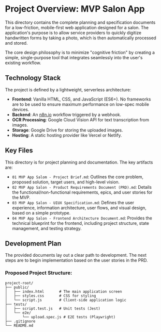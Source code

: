 # Project Overview: MVP Salon App

This directory contains the complete planning and specification documents for a low-friction, mobile-first web application designed for a salon. The application's purpose is to allow service providers to quickly digitize handwritten forms by taking a photo, which is then automatically processed and stored.

The core design philosophy is to minimize "cognitive friction" by creating a simple, single-purpose tool that integrates seamlessly into the user's existing workflow.

## Technology Stack

The project is defined by a lightweight, serverless architecture:

*   **Frontend**: Vanilla HTML, CSS, and JavaScript (ES6+). No frameworks are to be used to ensure maximum performance on low-spec mobile devices.
*   **Backend**: An [n8n.io](https://n8n.io/) workflow triggered by a webhook.
*   **OCR Processing**: Google Cloud Vision API for text transcription from images.
*   **Storage**: Google Drive for storing the uploaded images.
*   **Hosting**: A static hosting provider like Vercel or Netlify.

## Key Files

This directory is for project planning and documentation. The key artifacts are:

*   `01 MVP App Salom - Project Brief.md`: Outlines the core problem, proposed solution, target users, and high-level vision.
*   `02 MVP App Salon - Product Requirements Document (PRD).md`: Details the functional/non-functional requirements, epics, and user stories for the MVP.
*   `03 MVP App Salon - UIUX Specification.md`: Defines the user experience, information architecture, user flows, and visual design, based on a simple prototype.
*   `04 MVP App Salon - Frontend Architecture Document.md`: Provides the technical blueprint for the frontend, including project structure, state management, and testing strategy.

## Development Plan

The provided documents lay out a clear path to development. The next steps are to begin implementation based on the user stories in the PRD.

### Proposed Project Structure:

```
project-root/
├── public/
│   ├── index.html       # The main application screen
│   ├── styles.css       # CSS for styling
│   └── script.js        # Client-side application logic
├── tests/
│   ├── script.test.js   # Unit tests (Jest)
│   └── e2e/
│       └── upload.spec.js # E2E tests (Playwright)
├── .gitignore
└── README.md
```
